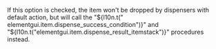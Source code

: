 If this option is checked, the item won't be dropped by dispensers with default action, but will call the "${l10n.t("
elementgui.item.dispense_success_condition")}"
and "${l10n.t("elementgui.item.dispense_result_itemstack")}" procedures instead.